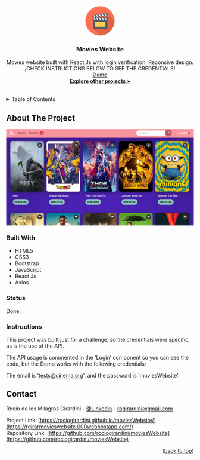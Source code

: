 <div id="top"></div>

<!-- PROJECT LOGO -->
<br />
<div align="center">
  <a href="https://github.com/rociogirardini/moviesWebsite/">
    <img src="./public/moviesWebsite_logo.png" alt="Logo" height="80">
  </a>

<h3 align="center">Movies Website</h3>

  <p align="center">
    Movies website built with React Js with login verification. Reponsive design.
    <br />
    ¡CHECK INSTRUCTIONS BELOW TO SEE THE CREDENTIALS!
    <br />
    <a href="https://rgirarmovieswebsite.000webhostapp.com/">Demo</a>
    <br />
    <a href="https://github.com/rociogirardini/"><strong>Explore other projects »</strong></a>
    <br />
    <br />
  </p>
</div>

<!-- TABLE OF CONTENTS -->
<details>
  <summary>Table of Contents</summary>
  <ol>
    <li>
      <a href="#about-the-project">About The Project</a>
      <ul>
        <li><a href="#built-with">Built With</a></li>
        <li><a href="#status">Status</a></li>
        <li><a href="#Instructions">Instructions</a></li>
      </ul>
    </li>
    <li><a href="#contact">Contact</a></li>
  </ol>
</details>

<!-- ABOUT THE PROJECT -->
## About The Project

<img src="./public/demo.png" alt="Project preview" align="center">



### Built With

* HTML5
* CSS3
* Bootstrap
* JavaScript
* React Js
* Axios

### Status

Done.

### Instructions

This project was built just for a challenge, so the credentials were specific, as is the use of the API.

The API usage is commented in the 'Login' component so you can see the code, but the Demo works with the following credentials:

The email is 'tests@cinema.org', and the password is 'moviesWebsite'.

<!-- CONTACT -->
## Contact

Rocío de los Milagros Girardini - [@Linkedin](https://www.linkedin.com/in/rocio-girardini/) - rogirardini@gmail.com

Project Link: [https://rociogirardini.github.io/moviesWebsite/](https://rgirarmovieswebsite.000webhostapp.com/)
<br />
Repository Link: [https://github.com/rociogirardini/moviesWebsite](https://github.com/rociogirardini/moviesWebsite)

<p align="right">(<a href="#top">back to top</a>)</p>